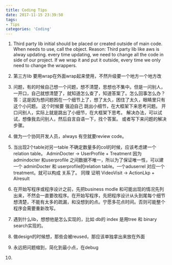 ```yaml
---
title: Coding Tips
date: 2017-11-15 23:39:50
tags: 
- Tips
categories: 'Coding'
---
```


1. Third party lib initial should be placed or created outside of main code.
When needs to use, call the object.
Reason: Third party lib like aws is alway updating. every time updating, we need to change all the code in side of our project. If we wrap it and put it outside, every time we only need to change the wrappers.

2. 第三方lib 要用wrap在外面wrap起来使用，不然升级要一个地方一个地方改

3. 问题，有的时候自己想一个问题，想不清楚，思想也不集中。但是一问别人，一开口，自己就想清楚了，就知道怎么查了，知道答案了。怎么回事怎么办？ 
	答：这是因为想问题困在一个细节上了，想了太久，困住了太久，眼睛里只有这个小问题。
	这个时候要 强迫自己 跳出小细节，在大框架下来思考问题。
	开口问别人，实际上就是跳出了小细节，在大框架下思考。
	解决办法，可以试试，想像我去问别人，然后自言自语一下，找个答案。
	或者写下来问题的解决步骤。

4. 做为一个协同开发人员，always 有空就要review code。

5. 当出现2个table对另一table 不确定数量多的col的时候，应该考虑建一个relation table。
AdminDocter -> UserProfile + Treatment
因为 admindocter 和userprofile 之间数据不唯一，所以为了保证唯一性，可以建一个 adminDocter 和 userprofile的relation table。一个aduserrel 对应一个treatment。就可以构成 关系了。
同理 证明 VideoVisit -> ActionLkp + AIresult

6. 在开始写程序或程序设计之前，先把business modle 和可能出现的情况先列出来，不然会一直要改程序。在开始写程序，先把程序设计从头到尾每个细节想清楚，不能有太多的疏漏，和没想到的点。宁愿多花点时间。否则可能整个程序会需要重新改写。

7. 遇到什么lib，想想他是怎么实现的，比如 db的 index 是用tree 和 binary search实现的。

8. 做design的时候想，那些会被reused，那应该单独拿出来放在外面

9. 永远把问题缩到，简化到最小点，在debug

10. 

